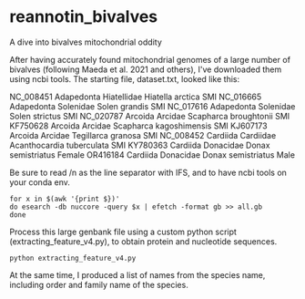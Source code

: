 # reannotin_bivalves
A dive into bivalves mitochondrial oddity

After having accurately found mitochondrial genomes of a large number of bivalves (following Maeda et al. 2021 and others), I've downloaded them using ncbi tools.
The starting file, dataset.txt, looked like this:

NC_008451	Adapedonta	Hiatellidae	Hiatella arctica	SMI
NC_016665	Adapedonta	Solenidae	Solen grandis	SMI
NC_017616	Adapedonta	Solenidae	Solen strictus	SMI
NC_020787	Arcoida	Arcidae	Scapharca broughtonii	SMI
KF750628	Arcoida	Arcidae	Scapharca kagoshimensis	SMI
KJ607173	Arcoida	Arcidae	Tegillarca granosa	SMI
NC_008452	Cardiida	Cardiidae	Acanthocardia tuberculata	SMI
KY780363	Cardiida	Donacidae	Donax semistriatus	Female
OR416184	Cardiida	Donacidae	Donax semistriatus	Male

Be sure to read /n as the line separator with IFS, and to have ncbi tools on your conda env.

```
for x in $(awk '{print $})'
do esearch -db nuccore -query $x | efetch -format gb >> all.gb
done
```

Process this large genbank file using  a custom python script (extracting_feature_v4.py), to obtain protein and nucleotide sequences.

```
python extracting_feature_v4.py
```

At the same time, I produced a list of names from the species name, including order and family name of the species.
```
